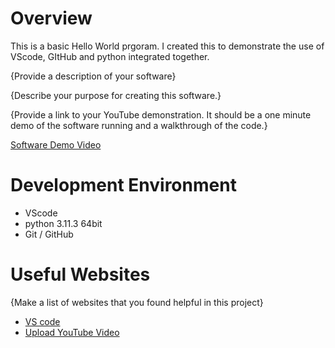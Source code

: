 # Overview

This is a basic Hello World prgoram. I created this to demonstrate the use of VScode, GItHub and python integrated together.

{Provide a description of your software}

{Describe your purpose for creating this software.}

{Provide a link to your YouTube demonstration.  It should be a one minute demo of the software running and a walkthrough of the code.}

[Software Demo Video](https://www.youtube.com/watch?v=SxVn9_a1n44)

# Development Environment

* VScode
* python 3.11.3 64bit
* Git / GitHub

# Useful Websites

{Make a list of websites that you found helpful in this project}
* [VS code ](https://code.visualstudio.com/download)
* [Upload YouTube Video](https://support.google.com/youtube/answer/57407)
